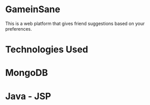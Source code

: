 # GameinSane
This is a web platform that gives friend suggestions based on your preferences.

# Technologies Used
# MongoDB
# Java - JSP


